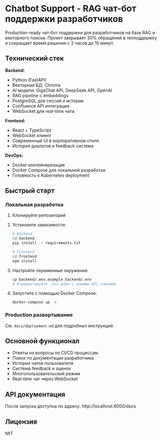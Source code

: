# Chatbot Support - RAG чат-бот поддержки разработчиков

Production-ready чат-бот поддержки для разработчиков на базе RAG и векторного поиска. Проект закрывает 30% обращений в техподдержку и сокращает время решения с 2 часов до 15 минут.

## Технический стек

**Backend:**
- Python (FastAPI)
- Векторная БД: Chroma
- AI модели: GigaChat API, DeepSeek API, OpenAI
- RAG pipeline с embeddings
- PostgreSQL для сессий и истории
- Confluence API интеграция
- WebSocket для real-time чата

**Frontend:**
- React + TypeScript
- WebSocket клиент
- Современный UI в корпоративном стиле
- История диалогов и feedback система

**DevOps:**
- Docker контейнеризация
- Docker Compose для локальной разработки
- Готовность к Kubernetes deployment

## Быстрый старт

### Локальная разработка

1. Клонируйте репозиторий
2. Установите зависимости:
   ```bash
   # Backend
   cd backend
   pip install -r requirements.txt
   
   # Frontend
   cd frontend
   npm install
   ```

3. Настройте переменные окружения:
   ```bash
   cp backend/.env.example backend/.env
   # Отредактируйте .env файл с вашими API ключами
   ```

4. Запустите с помощью Docker Compose:
   ```bash
   docker-compose up -d
   ```

### Production развертывание

См. `docs/deployment.md` для подробных инструкций.

## Основной функционал

- Ответы на вопросы по CI/CD процессам
- Поиск по документации разработчика
- История чатов пользователя
- Система feedback и оценок
- Многопользовательский режим
- Real-time чат через WebSocket

## API документация

После запуска доступна по адресу: http://localhost:8000/docs

## Лицензия

MIT
